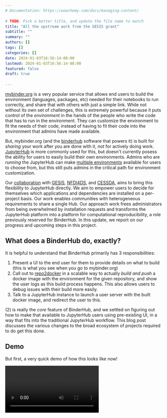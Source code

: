 ```yaml
---
# Documentation: https://wowchemy.com/docs/managing-content/

# TODO: Pick a better title, and update the file name to match
title: "All the upstream work from the GESIS grant"
subtitle: ""
summary: ""
authors: []
tags: []
categories: []
date: 2024-01-03T16:56:14-08:00
lastmod: 2024-01-03T16:56:14-08:00
featured: false
draft: true

---
```


[mybinder.org](https://mybinder.org) is a very popular service that allows end users to build the environment (languages, packages, etc) needed for their notebooks to run correctly, and share that with others with just a simple link. While not without its own set of challenges, this is extremely powerful because it puts control of the *environment* in the hands of the people who write the code that has to run in the environment. They can customize the environment to fit the needs of their code, instead of having to fit their code into the environment that admins have made available.

But, mybinder.org (and the [binderhub](https://github.com/jupyterhub/binderhub/) software that powers it) is built for *sharing* your work after you are done with it, *not* for actively doing work. [JupyterHub](https://jupyter.org/hub) is more commonly used for this, but doesn't currently posess the ability for users to easily build their own environments. Admins who are *running* the JupyterHub can make [multiple environments](https://z2jh.jupyter.org/en/stable/jupyterhub/customizing/user-environment.html#using-multiple-profiles-to-let-users-select-their-environment) available for users to choose from, but this still puts admins in the critical path for environment customization.

Our [collaboration](https://2i2c.org/blog/2022/gesis-2i2c-collaboration-update/) with [GESIS](http://gesis.org), [NFDI4DS](https://www.nfdi4datascience.de), and [CESSDA](https://www.cessda.eu), aims to bring this flexibility to JupyterHub directly. We aim to empower users to decide for themselves which applications and dependencies are installed on a per-project basis. Our work enables communities with heterogeneous requirements to share a single Hub. Our approach work frees administrators from being overwhelmed by installation requests and transforms the JupyterHub platform into a platform for computational reproducibility, a role previously reserved for BinderHub. In this update, we report on our progress and upcoming steps in this project.

## What does a BinderHub do, exactly?

It is helpful to understand that BinderHub primarily has 3 responsibilities:

1. Present a UI to the end user for them to provide details on what to build (this is what you see when you go to mybinder.org)
2. Call out to [repo2docker](https://github.com/jupyterhub/repo2docker) in a scalable way to actually *build and push* a docker image with the environment for the given repository, and show the user logs as this build process happens. This also allows users to debug issues with their build more easily.
3. Talk to a JupyterHub instance to launch a user server with the built docker image, and redirect the user to this.

(2) is really the *core* feature of BinderHub, and we settled on figuring out how to make that available to JupyterHub users using pre-existing UI, in a way that fits into the traditional JupyterHub workflow. This blog post discusses the various changes to the broad ecosystem of projects required to do get this done.

## Demo

But first, a very quick demo of how this looks like now!

<!-- generated from original .mov screen recording with `ffmpeg -i screencast.mov -c:v libx264 screencast.mp4` -->
<video src="./screencast.mp4" />

This is very much a work in progress, but the basic shape of everything is already here. This is what the user sees after they login. It allows them to specify the two primary things that determine the server they start:

1. The resources allocated (RAM, CPU and maybe GPU)
2. The environment launched (docker image), which can be specified in one of 3 ways:

    a. A pre-selected list of images, provided by the administrators who set up this JupyterHub
    b. A blank text box where you can enter any *public* docker image you want, if it has already been built and pushed to a registry
    c. A mybinder.org style way to specify a GitHub repository, which will be then dynamically built into a docker image for you to use!

So what all did we need to do to accomplish this, in a way that's very upstream friendly and usable by everyone (and not just 2i2c)?

## Standalone `binderhub-service` helm chart

The default upstream [binderhub helm-chart](https://github.com/jupyterhub/binderhub/tree/main/helm-chart) *includes* a JupyterHub as a dependency, and configures itself to be used primarily in a manner similar to [mybinder.org](https://mybinder.org). As the person who helped make that choice early on, I can tell you why it was made - for convenience! And it *was* very convenient, as it allowed us to get mybinder.org going fast. However, it makes it difficult to install a binderhub service *alongside* an existing JupyterHub, which we would need for our dynamic image building integration. To this end, we have created a standalone [binderhub helm chart](https://github.com/2i2c-org/binderhub-service/), designed to be installed *alongside* an existing JupyterHub! This allows the BinderHub instance to be used as a [JupyterHub Service](https://jupyterhub.readthedocs.io/en/stable/reference/services.html), which is what we want.

While this helm chart is currently under the 2i2c GitHub org, the hope is that it can eventually migrate to a [jupyterhub-contrib](https://github.com/jupyterhub/team-compass/issues/519) organization (once it is created), or it can become the upstream helm chart for binderhub if enough work can be done in binderhub to allow it to serve use cases like mybinder.org.

## Sustainably extending KubeSpawner's `profileList`

We identified KubeSpawner's `profileList` feature as the ideal location for implementing dynamic image building UI, making it just another 'image choice' people can choose, along with choosing the amount of resources their server needed. From an end user perspective, it was the logical place for them to specify a repository to build into an image, as they could already choose some pre-built images from here. They can also select other arbitrary resources they want (such as memory, GPU, etc) from here as well. From a maintainer perspective, it helps with long term maintenance of the JupyterHub projects.

The implementation of `profileList` however, was not easy to extend at this point. So [this PR](https://github.com/jupyterhub/kubespawner/pull/724) improved how easy it was to extend it in more complex ways, without making the implementation in KubeSpawner itself complicated. Even though this had *no* visible end user effects, it was an extremely important step in allowing us to experiment with UI in a *sustainable* way without having to rely on upstream. These kind of changes can sometimes be hard to sell to stakeholders, but are extremely important in ensuring a continuous and sustainable relationship with upstream.

## Implementing `unlisted_choice` feature in KubeSpawner

The profileList feature was built to allow JupyterHub *admins* to specify an explicit list of images / resources the end user can select from. It did not have a way for any image that was *not* pre-approved by the admin to be used. We had to safely add this feature to KubeSpawner in such a way that it was generally useful to everyone. Many other communities had been asking for such a feature anyway - the ability to simply 'type in' an image and have that be used.

[NASA VEDA](https://www.earthdata.nasa.gov/esds/veda) was one such community, so we partnered with [Sanjay Bhangar](https://github.com/batpad/) from [Development Seed](https://developmentseed.org/) (an organization that helps run NASA VEDA) to implement this feature. Engineers from 2i2c contributed heavily to this feature as well, and after *several* PRs ([1](https://github.com/jupyterhub/kubespawner/pull/735), [2](https://github.com/jupyterhub/kubespawner/pull/766), [3](https://github.com/jupyterhub/kubespawner/pull/773), [4](https://github.com/jupyterhub/kubespawner/pull/774) and [5](https://github.com/jupyterhub/kubespawner/pull/777)), this feature is now available for everyone to use!

![Screenshot of Kubernetes Profiles with Unlisted Choice](./screenshot.png)

A key component of doing *sustainable* upstream work is that every addition needs to be useful by itself for a broad group of people. This change was very helpful for many communities that wanted to allow their users the freedom to pick whatever image they want to use, regardless of wether they wanted to use dynamic image building or not. The broad interest allowed us to build a coalition with other interested parties, and get the change accepted upstream more easily!

## `jupyterhub-fancy-profiles`

Once we had all these pieces in place, it was time to actually work on the frontend UI that would allow users to build images dynamically and launch them. Since this will replace the 'profileList' feature, it should also allow them to select different resources (RAM, CPU, etc) as needed, as well as type-in an existing image if they desire. So it was a full re-implementation of the profileList frontend.

This is ongoing now at the [jupyterhub-fancy-profiles](https://github.com/yuvipanda/jupyterhub-fancy-profiles) project. It is a pure frontend web application, using standard frontend tooling ([React](https://react.dev/), [webpack](https://webpack.js.org/), [Babel](https://babeljs.io/), etc) and written in JavaScript. It's gone through a few revisions, but the demo provided earlier in the blog post is its current state. Because the default profileList implementation is pure HTML / CSS with very *minimal* JS, it is limited in what kinda UX it could have. `jupyterhub-fancy-profiles` aims to be very helpful *even* when dynamic image building is not enabled on a JupyterHub. We hope to roll this out to a few JupyterHubs and improve it over time based on feedback.

## [`jupyterhub/@binderhub-client`](https://www.npmjs.com/package/@jupyterhub/binderhub-client) npm package

While building `jupyterhub-fancy-profiles`, we want to use the *same* javascript code used by BinderHub frontend to interact with the BinderHub API, instead of re-implementing it. However, the existing binderhub javascript code was not easily consumable by external projects. We refactored this, adding tests, migrating to use modern JS practices and published the [`jupyterhub/@binderhub-client` NPM package](https://www.npmjs.com/package/@jupyterhub/binderhub-client) that can be used not just by `jupyerhub-fancy-profiles` but any external project for talking to the binderhub API.

This had to be done in such a way that current binderhub installations (such as mybinder.org) do not break. That took quite a few pull requests: [1](https://github.com/jupyterhub/binderhub/pull/1689), [2](https://github.com/jupyterhub/binderhub/pull/1693), [3](https://github.com/jupyterhub/binderhub/pull/1694), [4](https://github.com/jupyterhub/binderhub/pull/1741), [5](https://github.com/jupyterhub/binderhub/pull/1742), [6](https://github.com/jupyterhub/binderhub/pull/1758), [7](https://github.com/jupyterhub/binderhub/pull/1761), [8](https://github.com/jupyterhub/binderhub/pull/1771), [9](https://github.com/jupyterhub/binderhub/pull/1773), [10](https://github.com/jupyterhub/binderhub/pull/1775), [11](https://github.com/jupyterhub/binderhub/pull/1778), [12](https://github.com/jupyterhub/binderhub/pull/1779), [13](https://github.com/jupyterhub/binderhub/pull/1781), [14](https://github.com/jupyterhub/binderhub/pull/1782), [15](https://github.com/jupyterhub/binderhub/pull/1783)

## `cryptnono` anti-abuse features

For Open Science to flourish, we need to allow access without login / paywalls wherever possible. A new menace against this has been [cryptojacking](https://www.interpol.int/en/Crimes/Cybercrime/Cryptojacking) - where attackers use up any and all available free compute to mine cryptocurrencies. This has affected *many* folks on the internet, including [GitHub Actions](https://www.bleepingcomputer.com/news/security/github-actions-being-actively-abused-to-mine-cryptocurrency-on-github-servers/) and mybinder.org, the primary public binderhub installation. mybinder.org has some extra protections against cryptojacking that aren't easily usable elsewhere, and this has unfortunately meant that the imagebuilding demos have been behind a login wall. I personally believe login walls are long term antithetical to open science, and so this was an important problem to solve.

[cryptnono](https://github.com/yuvipanda/cryptnono) is an open source project designed to help fight cryptojacking, and as part of this grant we ported some of this functionality out of mybinder.org specific code into cryptnono, so other deployments may also benefit from it! As part of the port, we also migrated to using the super efficient [ebpf](https://ebpf.io/) Linux Kernel feature, allowing for more complex heuristics to catch a much broader range of cryptomining activity. We have been slowly tweaking the config here on mybinder.org, and it has proven to be very effective! This will be very helpful for *anyone* who wants to provide a JupyterHub (or any other computational service) without a login wall. If you are interested in using cryptnono in this fashion, please reach out to us so we can work together!

## Explored pathways that were then discarded

List of things that were tried and then decided as not good pathways:

- [repo2docker-service](https://github.com/consideRatio/repo2docker-service), a separate JupyterHub service that could *only* build images. As we worked on it, we realized that it was replicating a lot of features that binderhub already has, so we pivoted to working on binderhub directly instead.
- Building off of [tljh-repo2docker](https://github.com/plasmabio/tljh-repo2docker). While this already had a nice UI, it would be hard to port it to run on a distributed kubernetes environment without it becoming a 'hard fork'.

While these did slow down the implementation of the project, it has allowed us to be very confident that the methods we have chosen are long term sustainable.

## Future work

This is not complete of course, and there is a lot of future work to be done.

1. Better UX for specifying images, including figuring out how to 'save' them for future reuse.
2. Better compatibility with mybinder.org, particularly in allowing other sources of environments (not just GitHub, but zenodo, raw git repositories, etc) and URL compatibility
3. More thorough documentation for how you can set this up yourself on your JupyterHub installation.

## Credit

All this work would not be possible without a large group of collaborators!

- From 2i2c: Erik Sundell, Georgiana Elena, Yuvi, James Monroe, and Damian Avila.
- The [persistent binderhub](https://github.com/gesiscss/persistent_binderhub/) project was the direct inspiration for all this work, with particular thanks to [Kenan Erdogan](https://github.com/gesiscss/persistent_binderhub/)
- The [tljh-repo2docker](https://github.com/plasmabio/tljh-repo2docker) project, which explores similar ideas in the context of running only on a single node.
- The broad JupyterHub and MyBinder.org community, particularly [Simon Li](https://github.com/manics) and [MinRK](https://github.com/minrk/)
- Funding generously provided by [GESIS](http://notebooks.gesis.org) in cooperation with NFDI4DS [460234259](https://gepris.dfg.de/gepris/projekt/460234259?context=projekt&task=showDetail&id=460234259&) and [CESSDA](https://www.cessda.eu).